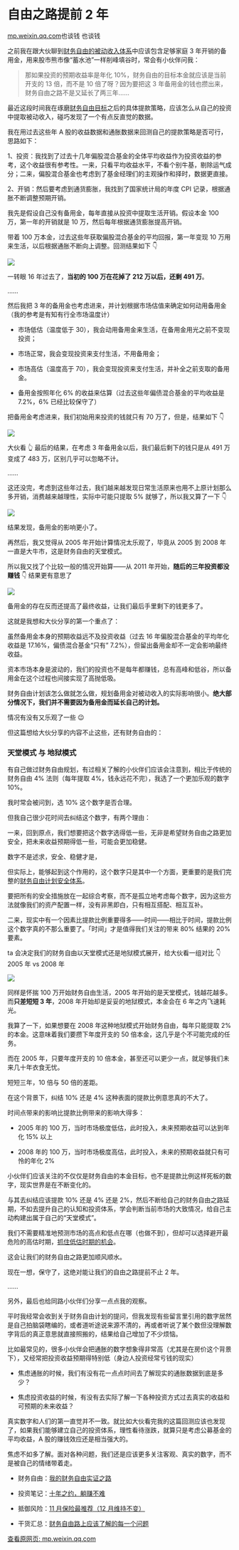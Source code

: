 # 自由之路提前 2 年

[mp.weixin.qq.com](http://mp.weixin.qq.com/s?__biz=MzUzNjE3NzQ3Nw==&mid=2247490022&idx=1&sn=27a9cce20d644e2fcbb7dc82056756a9&chksm=fafb67cccd8ceedaf9430f88eb0952e8ece80fc4de4b9acd702d65813b104d08e4f729e59556&mpshare=1&scene=1&srcid=1230PI3Q0mPIPs53O3uYPm37&sharer_sharetime=1640855313522&sharer_shareid=b7c991d3cd23094f535ad602a652c37b#rd)也谈钱 也谈钱

之前我在跟大伙聊到[财务自由的被动收入体系](http://mp.weixin.qq.com/s?__biz=MzUzNjE3NzQ3Nw==&mid=2247488950&idx=1&sn=284d5309e8a8ad44266506b2322dfeb7&chksm=fafb6b9ccd8ce28ade296e6e1ab4091da302d86760c372236b8bb516245c361ca432a3f58148&scene=21#wechat_redirect)中应该包含足够家庭 3 年开销的备用金，用来股市熊市像“蓄水池”一样削峰填谷时，常会有小伙伴问我：

> 那如果投资的预期收益率是年化 10%，财务自由的目标本金就应该是当前开支的 13 倍，而不是 10 倍了呀？因为要把这 3 年备用金的钱也攒出来，财务自由之路不是又延长了两三年……

最近这段时间我在琢磨[财务自由目标](http://mp.weixin.qq.com/s?__biz=MzUzNjE3NzQ3Nw==&mid=2247489926&idx=1&sn=eac357cebcbfd7250828cdda88d9f122&chksm=fafb67accd8ceebaa1e750f129714bb000be9720a990a70c6fba6fc52fd3712014a58d699d6e&scene=21#wechat_redirect)之后的具体提款策略，应该怎么从自己的投资中提取被动收入，碰巧发现了一个有点反直觉的数据。

我在用过去这些年 A 股的收益数据和通胀数据来回测自己的提款策略是否可行，思路如下：

1、投资：我找到了过去十几年偏股混合基金的全体平均收益作为投资收益的参考，这个收益很有参考性。一来，只看平均收益水平，不看个别牛基，剔除运气成分；二来，偏股混合基金也考虑到了基金经理们的主观操作和择时，数据更直接。

2、开销：然后要考虑到通货膨胀，我找到了国家统计局的年度 CPI 记录，根据通胀不断调整预期开销。

我先是假设自己没有备用金，每年直接从投资中提取生活开销。假设本金 100 万，第一年的开销就是 10 万，然后每年根据通货膨胀提高开销。

带着 100 万本金，过去这些年获取偏股混合基金的平均回报，第一年变现 10 万用来生活，以后根据通胀不断向上调整。回测结果如下 👇

![](https://image.cubox.pro/article/2021123015002672628/77006.jpg)

一转眼 16 年过去了，**当初的 100 万在花掉了 212 万以后，还剩 491 万**。

……

然后我把 3 年的备用金也考虑进来，并计划根据市场估值来确定如何动用备用金（我的参考是有知有行全市场温度计）

*   市场低估（温度低于 30），我会动用备用金来生活，在备用金用光之前不变现投资；
    
*   市场正常，我会变现投资来支付生活，不用备用金；
    
*   市场高估（温度高于 70），我会变现投资来支付生活，并补全之前支取的备用金。
    
*   备用金按照年化 6% 的收益来估算（过去这些年偏债混合基金的平均收益是 7.2%，6% 已经比较保守了）
    

把备用金考虑进来，我们初始用来投资的钱就只有 70 万了，但是，结果如下 👇

![](https://image.cubox.pro/article/2021123015002610368/77389.jpg)

大伙看 👆 最后的结果，在考虑 3 年备用金以后，我们最后剩下的钱只是从 491 万变成了 483 万，区别几乎可以忽略不计。

……

这还没完，考虑到这些年过去，我们越来越发现日常生活原来也用不上原计划那么多开销，消费越来越理性，实际中可能只提取 5% 就够了，所以我又算了一下 👇

![](https://image.cubox.pro/article/2021123015002622637/60294.jpg)

结果发现，备用金的影响更小了。

再然后，我又觉得从 2005 年开始计算情况太乐观了，毕竟从 2005 到 2008 年一直是大牛市，这是财务自由的天堂模式。

所以我又找了个比较一般的情况开始算——从 2011 年开始，**随后的三年投资都没赚钱** 👇 结果更有意思了

![](https://image.cubox.pro/article/2021123015002626031/37227.jpg)

备用金的存在反而还提高了最终收益，让我们最后手里剩下的钱更多了。

这就是我想和大伙分享的第一个重点了：

虽然备用金本身的预期收益远不及投资收益（过去 16 年偏股混合基金的平均年化收益是 17.16%，偏债混合基金“只有” 7.2%），但留出备用金却不一定会影响最终收益。

资本市场本身是波动的，我们的投资也不是每年都赚钱，总有高峰和低谷，所以备用金在这个过程也间接实现了高抛低吸。

财务自由计划该怎么做就怎么做，规划备用金对被动收入的实际影响很小。**绝大部分情况下，我们并不需要因为备用金而延长自己的计划。**

情况有没有又乐观了一些 😉

但这篇想给大伙分享的内容不止这些，还有财务自由的：

### 天堂模式 与 地狱模式

有自己做过财务自由规划，有过相关了解的小伙伴们应该会注意到，相比于传统的财务自由 4% 法则（每年提取 4%，钱永远花不完），我选了一个更加乐观的数字 10%。

我时常会被问到，选 10% 这个数字是否合理。

但我自己很少花时间去纠结这个数字，有两个理由：

一来，回到原点，我们想要把这个数字选得低一些，无非是希望财务自由之路更加安全，把未来收益预期得低一些，可能会更加稳健。

数字不是述求，安全、稳健才是，

但实际上，能够起到这个作用的，这个数字只是其中一个方面，更重要的是我们完整的[财务自由计划安全体系](http://mp.weixin.qq.com/s?__biz=MzUzNjE3NzQ3Nw==&mid=2247488963&idx=1&sn=da44254227d0ca16f3e7e2f9cc30ef5c&chksm=fafb6be9cd8ce2ff9c3ffc043569c3352d124ec85bfa52b4865cbf9c35350eef2528b8a15bb4&scene=21#wechat_redirect)。

要把所有的安全措施放在一起综合考察，而不是孤立地考虑每个数字，因为这些方法就像我们的资产配置一样，没有非黑即白，只有相互搭配、相互互补。

二来，现实中有一个因素比提款比例重要得多——时间——相比于时间，提款比例这个数字真的不那么重要了。「时间」才是值得我们关注的带来 80% 结果的 20% 要素。

ta 会决定我们的财务自由以天堂模式还是地狱模式展开，给大伙看一组对比 👇 2005 年 vs 2008 年

![](https://image.cubox.pro/article/2021123015002662674/18638.jpg)

同样是怀揣 100 万开始财务自由生活，2005 年开始的是天堂模式，钱越花越多。而**只差短短 3 年**，2008 年开始却是妥妥的地狱模式，本金会在 6 年之内飞速耗光。

我算了一下，如果想要在 2008 年这种地狱模式开始财务自由，每年只能提取 2% 的本金。这意味着我们要攒下年度开支的 50 倍本金，这几乎是个不可能完成的任务。

而在 2005 年，只要年度开支的 10 倍本金，甚至还可以更少一点，就足够我们未来几十年衣食无忧。

短短三年，10 倍与 50 倍的差距。

在这个背景下，纠结 10% 还是 4% 这种表面的提款比例意思真的不大了。

时间点带来的影响比提款比例带来的影响大得多：

*   2005 年的 100 万，当时市场极度低估，此时投入，未来预期收益可以达到年化 15% 以上
    
*   2008 年的 100 万，当时市场极度高估，此时投入，未来的预期收益就只有可怜的年化 2%
    

小伙伴们应该关注的不仅仅是财务自由的本金目标，也不是提款比例这样死板的数字，现实世界是在不断变化的。

与其去纠结应该提款 10% 还是 4% 还是 2%，然后不断给自己的财务自由之路延期，不如去提升自己的认知和投资体系，学会判断当前市场的大致情况，给自己主动构建出属于自己的“天堂模式”。

我们不需要精准地预测市场的高点和低点在哪（也做不到），但却可以选择避开最危险的高估时期，[抓住低估时期的机会](https://mp.weixin.qq.com/s?__biz=MzUzNjE3NzQ3Nw==&mid=2247486859&idx=1&sn=ad992ecdd32a267d14350a269734d852&scene=21#wechat_redirect)。

这会让我们的财务自由之路更加顺风顺水。

现在一想，保守了，这绝对能让我们的自由之路提前不止 2 年。

……

另外，最后也给同路小伙伴们分享一点点我的观察。

平时我经常会收到关于财务自由计划的提问，但我发现有些留言里引用的数字居然是自己拍脑袋瞎编的，或者道听途说来源不清的，再或者听说了某个数但没理解数字背后的真正意思就直接照搬的，结果给自己增加了不少烦恼。

比如最常见的，很多小伙伴会把通胀的数字想象得非常高（尤其是在房价这个背景下），又经常把投资收益预期得特别低（身边人投资经常亏钱的现实）

*   焦虑通胀的时候，我们有没有花一点点时间去了解现实的通胀数据到底是多少？
    
*   焦虑投资收益的时候，有没有去实际了解一下各种投资方式过去真实的收益和可预期的未来收益？
    

真实数字和人们的第一直觉并不一致。就比如大伙看完我的这篇回测应该也发现了，如果我们能够建立自己的投资体系，理性看待涨跌，就算只是考虑公募基金的平均收益，A 股的赚钱效应还是相当强大的。

焦虑不如多了解。面对各种问题，我们还是应该更多关注客观、真实的数字，而不是被自己的情绪带着走。

*   财务自由：[我的财务自由实证之路](http://mp.weixin.qq.com/s?__biz=MzUzNjE3NzQ3Nw==&mid=2247489724&idx=1&sn=f35a86009ce54b0b887a07a38161331e&chksm=fafb6696cd8cef80f6c60b5151865d01bd8084462ff1e93c8666a368f46c4b69bc071bb5b32e&scene=21#wechat_redirect)
    
*   投资笔记：[十年之约，躺赚不难](http://mp.weixin.qq.com/s?__biz=MzUzNjE3NzQ3Nw==&mid=2247489693&idx=1&sn=809f67f0fa9f455bf81096d7e47d42d6&chksm=fafb66b7cd8cefa14558388037ba6133149c0329bc1d18d51bf563f1fc9436028746754b4652&scene=21#wechat_redirect)
    
*   抵御风险：[11 月保险最推荐（12 月维持不变）](http://mp.weixin.qq.com/s?__biz=MzUzNjE3NzQ3Nw==&mid=2247489914&idx=1&sn=8bf62296e34162d96c58ad19c78ef3ab&chksm=fafb6750cd8cee468667a0799a23ae4af0f155a1e5ca152845b08708fedb7fefba4172780283&scene=21#wechat_redirect)
    
*   干货汇总：[财务自由路上应该了解的每一个问题](http://mp.weixin.qq.com/s?__biz=MzUzNjE3NzQ3Nw==&mid=2247489926&idx=1&sn=eac357cebcbfd7250828cdda88d9f122&chksm=fafb67accd8ceebaa1e750f129714bb000be9720a990a70c6fba6fc52fd3712014a58d699d6e&scene=21#wechat_redirect "全都安排好了，财务自由路上我们需要了解的每一个问题 原创")
    

[查看原网页: mp.weixin.qq.com](http://mp.weixin.qq.com/s?__biz=MzUzNjE3NzQ3Nw==&mid=2247490022&idx=1&sn=27a9cce20d644e2fcbb7dc82056756a9&chksm=fafb67cccd8ceedaf9430f88eb0952e8ece80fc4de4b9acd702d65813b104d08e4f729e59556&mpshare=1&scene=1&srcid=1230PI3Q0mPIPs53O3uYPm37&sharer_sharetime=1640855313522&sharer_shareid=b7c991d3cd23094f535ad602a652c37b#rd)